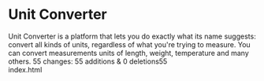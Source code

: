 # Unit Converter

Unit Converter is a platform that lets you do exactly what its name suggests: convert all kinds of units, regardless of what you're trying to measure. You can convert measurements units of length, weight, temperature and many others.
 55 changes: 55 additions & 0 deletions55  
index.html
